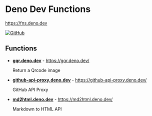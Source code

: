 # Deno Dev Functions

<https://fns.deno.dev>

[![GitHub](https://img.shields.io/badge/github-%23121011.svg?style=for-the-badge&logo=github&logoColor=white)](https://github.com/KusStar/deno-serverless-functions)

## Functions

- [**gqr.deno.dev**](./gqr.deno.dev) - <https://gqr.deno.dev/>

  Return a Qrcode image

- [**github-api-proxy.deno.dev**](./github-api-proxy.deno.dev) - <https://github-api-proxy.deno.dev/>

  GitHub API Proxy

- [**md2html.deno.dev**](./md2html.deno.dev) - <https://md2html.deno.dev/>

  Markdown to HTML API
